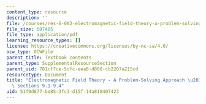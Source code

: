 ```yaml
---
content_type: resource
description: ''
file: /courses/res-6-002-electromagnetic-field-theory-a-problem-solving-approach-spring-2008/51f0d877be853fc3d15f14a818407423_MITRES_6_002S08_chp09_text.pdf
file_size: 607405
file_type: application/pdf
learning_resource_types: []
license: https://creativecommons.org/licenses/by-nc-sa/4.0/
ocw_type: OCWFile
parent_title: Textbook contents
parent_type: SupplementalResourceSection
parent_uid: 781cf7ce-5cfc-eea8-d860-cb2207a215cd
resourcetype: Document
title: "Electromagnetic Field Theory - A Problem-Solving Approach \u2013 Chapter 9:\
  \ Sections 9.1-9.4"
uid: 51f0d877-be85-3fc3-d15f-14a818407423
---
```

